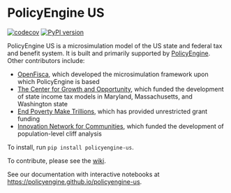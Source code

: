 # PolicyEngine US

[![codecov](https://codecov.io/gh/PolicyEngine/policyengine-us/branch/master/graph/badge.svg?token=BLoCjCf5Qr)](https://codecov.io/gh/PolicyEngine/policyengine-us)
[![PyPI version](https://badge.fury.io/py/policyengine-us.svg)](https://badge.fury.io/py/policyengine-us)

PolicyEngine US is a microsimulation model of the US state and federal tax and benefit system.
It is built and primarily supported by [PolicyEngine](https://policyengine.org).
Other contributors include:
* [OpenFisca](https://openfisca.org), which developed the microsimulation framework upon which PolicyEngine is based
* [The Center for Growth and Opportunity](https://thecgo.org), which funded the development of state income tax models in Maryland, Massachusetts, and Washington state
* [End Poverty Make Trillions](https://www.endpovertymaketrillions.com/), which has provided unrestricted grant funding
* [Innovation Network for Communities](https://in4c.net/), which funded the development of population-level cliff analysis

To install, run `pip install policyengine-us`.

To contribute, please see the [wiki](https://github.com/PolicyEngine/policyengine-us/wiki).

See our documentation with interactive notebooks at https://policyengine.github.io/policyengine-us.
